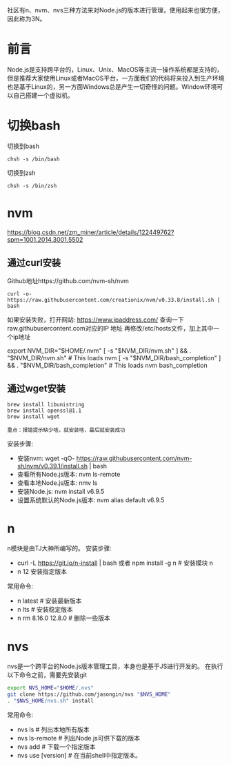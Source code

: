 <!--
 * @Author: wuqiang
 * @Date: 2022-03-09 10:08:10
 * @LastEditors: wuqiang
 * @LastEditTime: 2022-06-12 00:51:03
-->
社区有n、nvm、nvs三种方法来对Node.js的版本进行管理，使用起来也很方便，因此称为3N。

# 前言
Node.js是支持跨平台的，Linux、Unix、MacOS等主流一操作系统都是支持的，但是推荐大家使用Linux或者MacOS平台，一方面我们的代码将来投入到生产环境也是基于Linux的，另一方面Windows总是产生一切奇怪的问题。Window环境可以自己搭建一个虚拟机。

# 切换bash
切换到bash
```
chsh -s /bin/bash
```
切换到zsh
```
chsh -s /bin/zsh
```

# nvm
https://blog.csdn.net/zm_miner/article/details/122449762?spm=1001.2014.3001.5502

## 通过curl安装
Github地址https://github.com/nvm-sh/nvm
```
curl -o- https://raw.githubusercontent.com/creationix/nvm/v0.33.8/install.sh | bash
```

如果安装失败，打开网站: https://www.ipaddress.com/
查询一下 raw.githubusercontent.com对应的IP 地址
再修改/etc/hosts文件，加上其中一个ip地址

export NVM_DIR="$HOME/.nvm"
[ -s "$NVM_DIR/nvm.sh" ] && \. "$NVM_DIR/nvm.sh"  # This loads nvm
[ -s "$NVM_DIR/bash_completion" ] && \. "$NVM_DIR/bash_completion"  # This loads nvm bash_completion

## 通过wget安装
```
brew install libunistring
brew install openssl@1.1
brew install wget

重点：报错提示缺少啥，就安装啥，最后就安装成功
```
安装步骤:
* 安装nvm: wget -qO- https://raw.githubusercontent.com/nvm-sh/nvm/v0.39.1/install.sh | bash
* 查看所有Node.js版本: nvm ls-remote
* 查看本地Node.js版本: nmv ls
* 安装Node.js: nvm install v6.9.5
* 设置系统默认的Node.js版本: nvm alias default v6.9.5

# n
n模块是由TJ大神所编写的。
安装步骤:
* curl -L https://git.io/n-install | bash 或者 npm install -g n # 安装模块 n
* n 12 安装指定版本

常用命令:
* n latest # 安装最新版本
* n lts # 安装稳定版本
* n rm 8.16.0 12.8.0 # 删除一些版本

# nvs
nvs是一个跨平台的Node.js版本管理工具，本身也是基于JS进行开发的。
在执行以下命令之前，需要先安装git

```sh
export NVS_HOME="$HOME/.nvs"
git clone https://github.com/jasongin/nvs "$NVS_HOME"
. "$NVS_HOME/nvs.sh" install
```

常用命令:
* nvs ls # 列出本地所有版本
* nvs ls-remote # 列出Node.js可供下载的版本
* nvs add <version> # 下载一个指定版本
* nvs use [version] # 在当前shell中指定版本。